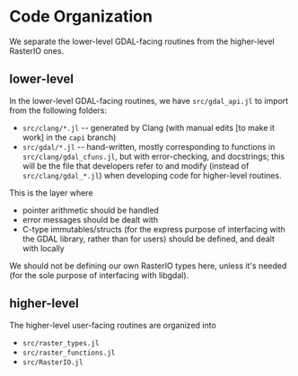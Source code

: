 # Code Organization
We separate the lower-level GDAL-facing routines from the higher-level RasterIO ones.

## lower-level
In the lower-level GDAL-facing routines, we have `src/gdal_api.jl` to import from the following folders:

- `src/clang/*.jl` -- generated by Clang (with manual edits [to make it work] in the `capi` branch)
- `src/gdal/*.jl` -- hand-written, mostly corresponding to functions in `src/clang/gdal_cfuns.jl`, but with error-checking, and docstrings; this will be the file that developers refer to and modify (instead of `src/clang/gdal_*.jl`) when developing code for higher-level routines.

This is the layer where

- pointer arithmetic should be handled
- error messages should be dealt with
- C-type immutables/structs (for the express purpose of interfacing with the GDAL library, rather than for users) should be defined, and dealt with locally

We should not be defining our own RasterIO types here, unless it's needed (for the sole purpose of interfacing with libgdal).

## higher-level
The higher-level user-facing routines are organized into

- `src/raster_types.jl`
- `src/raster_functions.jl`
- `src/RasterIO.jl`

